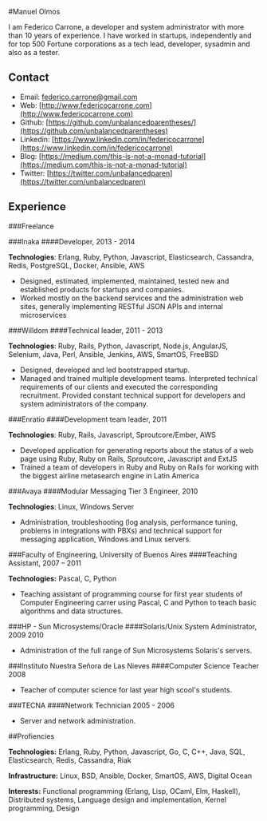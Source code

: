 #Manuel Olmos

I am Federico Carrone, a developer and system administrator with more than 10 years of experience. I have worked in startups, independently and for top 500 Fortune corporations as a tech lead, developer, sysadmin and also as a tester.

## Contact
* Email: [federico.carrone@gmail.com](mailto:federico.carrone@gmail.com)
* Web: [http://www.federicocarrone.com](http://www.federicocarrone.com)
* Github: [https://github.com/unbalancedparentheses/](https://github.com/unbalancedparentheses)
* Linkedin: [https://www.linkedin.com/in/federicocarrone](https://www.linkedin.com/in/federicocarrone)
* Blog: [https://medium.com/this-is-not-a-monad-tutorial](https://medium.com/this-is-not-a-monad-tutorial)
* Twitter: [https://twitter.com/unbalancedparen](https://twitter.com/unbalancedparen)

## Experience

###Freelance


###Inaka
####Developer, 2013 - 2014

**Technologies**: Erlang, Ruby, Python, Javascript, Elasticsearch, Cassandra, Redis, PostgreSQL, Docker, Ansible, AWS

- Designed, estimated, implemented, maintained, tested new and established products for startups and companies.
- Worked mostly on the backend services and the administration web sites, generally implementing RESTful JSON APIs and internal microservices

###Willdom
####Technical leader, 2011 - 2013

**Technologies**: Ruby, Rails, Python, Javascript, Node.js, AngularJS, Selenium, Java, Perl, Ansible, Jenkins, AWS, SmartOS, FreeBSD

- Designed, developed and led bootstrapped startup.
- Managed and trained multiple development teams. Interpreted technical requirements of our clients and executed the corresponding recruitment. Provided constant technical support for developers and system administrators of the company.

###Enratio
####Development team leader, 2011

**Technologies**: Ruby, Rails, Javascript, Sproutcore/Ember, AWS

- Developed application for generating reports about the status of a web page using Ruby, Ruby on Rails, Sproutcore, Javascript and ExtJS
- Trained a team of developers in  Ruby and Ruby on Rails for working with the biggest airline metasearch engine in Latin America

###Avaya
####Modular Messaging Tier 3 Engineer, 2010

**Technologies**: Linux, Windows Server

* Administration, troubleshooting (log analysis, performance tuning, problems in integrations with PBXs) and technical support for messaging application, Windows and Linux servers.

###Faculty of Engineering, University of Buenos Aires
####Teaching Assistant, 2007 – 2011

**Technologies:** Pascal, C, Python

* Teaching assistant of programming course for first year students of Computer Engineering carrer using Pascal, C and Python to teach basic algorithms and data structures.

###HP - Sun Microsystems/Oracle
####Solaris/Unix System Administrator, 2009  2010

* Administration of the full range of Sun Microsystems Solaris's servers.

###Instituto Nuestra Señora de Las Nieves
####Computer Science Teacher 2008

* Teacher of computer science for last year high scool's students.

###TECNA
####Network Technician 2005 - 2006

* Server and network administration.

##Profiencies

**Technologies:** Erlang, Ruby, Python, Javascript, Go, C, C++, Java, SQL, Elasticsearch, Redis, Cassandra, Riak

**Infrastructure:** Linux, BSD, Ansible, Docker, SmartOS, AWS, Digital Ocean

**Interests:** Functional programming (Erlang, Lisp, OCaml, Elm, Haskell), Distributed systems, Language design and implementation, Kernel programming, Design